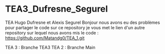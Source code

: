 # TEA3_Dufresne_Segurel
TEA Hugo Dufresne et Alexis Segurel
Bonjour nous avons  eu des problèmes pour partager le code sur ce repository je vous met le lien d'un autre repository sur lequel nous avons mis le code : https://github.com/Matandg0/TEA_1.git

TEA 3 : Branche TEA3
TEA 2 : Branche Main
